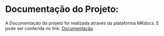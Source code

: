# Documentação do Projeto:

A Documentação do projeto foi realizada através da plataforma MKdocs.
E pode ser conferida no link: [Documentação](https://devluisrodrigues.github.io/AuthApi/)